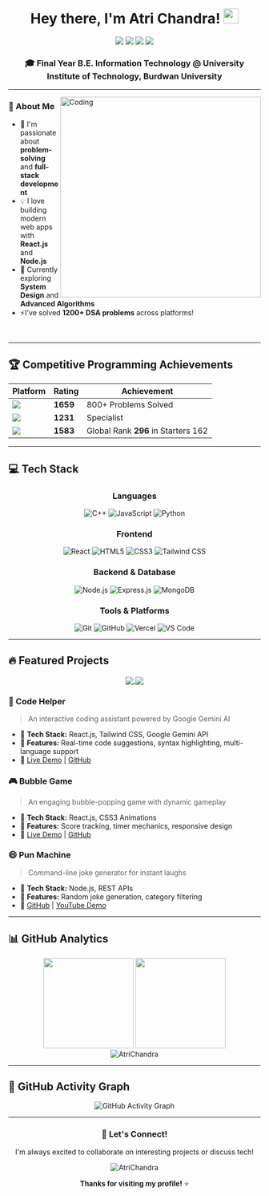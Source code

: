 <div align="center">
   
# Hey there, I'm Atri Chandra! <img src="https://media.giphy.com/media/hvRJCLFzcasrR4ia7z/giphy.gif" width="30px"/>

<a href="https://linkedin.com/in/atri-chandra"><img src="https://img.shields.io/badge/LinkedIn-0077B5?style=for-the-badge&logo=linkedin&logoColor=white" /></a>
<a href="mailto:atrichandra14@gmail.com"><img src="https://img.shields.io/badge/Gmail-D14836?style=for-the-badge&logo=gmail&logoColor=white" /></a>
<a href="https://x.com/atri_chandra"><img src="https://img.shields.io/badge/X-000000?style=for-the-badge&logo=x&logoColor=white" /></a>
<a href="https://leetcode.com/Atri_Chandra/"><img src="https://img.shields.io/badge/LeetCode-FFA116?style=for-the-badge&logo=LeetCode&logoColor=black" /></a>

### 🎓 Final Year B.E. Information Technology @ University Institute of Technology, Burdwan University

</div>

---

<img align="right" alt="Coding" width="400" src="https://user-images.githubusercontent.com/74038190/229223263-cf2e4b07-2615-4f87-9c38-e37600f8381a.gif">

### 🚀 About Me

- 🔭 I'm passionate about **problem-solving** and **full-stack development**
- 💡 I love building modern web apps with **React.js** and **Node.js**
- 🌱 Currently exploring **System Design** and **Advanced Algorithms**
- ⚡I've solved **1200+ DSA problems** across platforms!

<br clear="right"/>

---

## 🏆 Competitive Programming Achievements

<div align="center">
  
| Platform | Rating | Achievement |
|----------|--------|-------------|
| <img src="https://img.shields.io/badge/LeetCode-FFA116?style=flat&logo=LeetCode&logoColor=black" /> | **1659** | 800+ Problems Solved |
| <img src="https://img.shields.io/badge/Codeforces-445f9d?style=flat&logo=Codeforces&logoColor=white" /> | **1231** | Specialist |
| <img src="https://img.shields.io/badge/CodeChef-5B4638?style=flat&logo=CodeChef&logoColor=white" /> | **1583** | Global Rank **296** in Starters 162 |

</div>

---

## 💻 Tech Stack

<div align="center">

### Languages
![C++](https://img.shields.io/badge/C%2B%2B-00599C?style=for-the-badge&logo=c%2B%2B&logoColor=white)
![JavaScript](https://img.shields.io/badge/JavaScript-F7DF1E?style=for-the-badge&logo=javascript&logoColor=black)
![Python](https://img.shields.io/badge/Python-3776AB?style=for-the-badge&logo=python&logoColor=white)

### Frontend
![React](https://img.shields.io/badge/React-20232A?style=for-the-badge&logo=react&logoColor=61DAFB)
![HTML5](https://img.shields.io/badge/HTML5-E34F26?style=for-the-badge&logo=html5&logoColor=white)
![CSS3](https://img.shields.io/badge/CSS3-1572B6?style=for-the-badge&logo=css3&logoColor=white)
![Tailwind CSS](https://img.shields.io/badge/Tailwind_CSS-38B2AC?style=for-the-badge&logo=tailwind-css&logoColor=white)

### Backend & Database
![Node.js](https://img.shields.io/badge/Node.js-43853D?style=for-the-badge&logo=node.js&logoColor=white)
![Express.js](https://img.shields.io/badge/Express.js-404D59?style=for-the-badge)
![MongoDB](https://img.shields.io/badge/MongoDB-4EA94B?style=for-the-badge&logo=mongodb&logoColor=white)

### Tools & Platforms
![Git](https://img.shields.io/badge/Git-F05032?style=for-the-badge&logo=git&logoColor=white)
![GitHub](https://img.shields.io/badge/GitHub-100000?style=for-the-badge&logo=github&logoColor=white)
![Vercel](https://img.shields.io/badge/Vercel-000000?style=for-the-badge&logo=vercel&logoColor=white)
![VS Code](https://img.shields.io/badge/VS_Code-0078D4?style=for-the-badge&logo=visual%20studio%20code&logoColor=white)

</div>

---

## 🔥 Featured Projects

<div align="center">
  
<a href="https://code-helper-atri.vercel.app/">
  <img align="center" src="https://github-readme-stats.vercel.app/api/pin/?username=AtriChandra&repo=Code-Helper&theme=tokyonight" />
</a>
<a href="https://bubble-game-atri.vercel.app/">
  <img align="center" src="https://github-readme-stats.vercel.app/api/pin/?username=AtriChandra&repo=Bubble-Game&theme=tokyonight" />
</a>

</div>

### 🎯 Code Helper
> An interactive coding assistant powered by Google Gemini AI
- 🔹 **Tech Stack:** React.js, Tailwind CSS, Google Gemini API
- 🔹 **Features:** Real-time code suggestions, syntax highlighting, multi-language support
- 🔹 [Live Demo](https://code-helper-atri.vercel.app/) | [GitHub](https://github.com/AtriChandra/Code-Helper)

### 🎮 Bubble Game
> An engaging bubble-popping game with dynamic gameplay
- 🔹 **Tech Stack:** React.js, CSS3 Animations
- 🔹 **Features:** Score tracking, timer mechanics, responsive design
- 🔹 [Live Demo](https://bubble-game-atri.vercel.app/) | [GitHub](https://github.com/AtriChandra/Bubble-Game)

### 😄 Pun Machine
> Command-line joke generator for instant laughs
- 🔹 **Tech Stack:** Node.js, REST APIs
- 🔹 **Features:** Random joke generation, category filtering
- 🔹 [GitHub](https://github.com/AtriChandra/Random_Joke_Generator) | [YouTube Demo](https://www.youtube.com/watch?v=Ps2MpCitI5E)

---

## 📊 GitHub Analytics

<div align="center">
  <img height="180em" src="https://github-readme-stats.vercel.app/api?username=AtriChandra&show_icons=true&theme=tokyonight&include_all_commits=true&count_private=true"/>
  <img height="180em" src="https://github-readme-stats.vercel.app/api/top-langs/?username=AtriChandra&layout=compact&langs_count=8&theme=tokyonight"/>
</div>

<div align="center">
  <img src="https://github-readme-streak-stats.herokuapp.com/?user=AtriChandra&theme=tokyonight" alt="AtriChandra" />
</div>

---

## 🌟 GitHub Activity Graph

<div align="center">
  <img src="https://github-readme-activity-graph.vercel.app/graph?username=AtriChandra&theme=tokyo-night" alt="GitHub Activity Graph" />
</div>

---

<div align="center">
  
### 🤝 Let's Connect!

I'm always excited to collaborate on interesting projects or discuss tech!

<img src="https://komarev.com/ghpvc/?username=AtriChandra&label=Profile%20views&color=0e75b6&style=flat" alt="AtriChandra" />

**Thanks for visiting my profile!** ⭐

</div>
